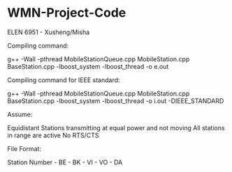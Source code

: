 
WMN-Project-Code
================

ELEN 6951 - Xusheng/Misha

Compiling command: 

g++ -Wall -pthread MobileStationQueue.cpp MobileStation.cpp BaseStation.cpp -lboost_system -lboost_thread -o e.out

Compiling command for IEEE standard: 

g++ -Wall -pthread MobileStationQueue.cpp MobileStation.cpp BaseStation.cpp -lboost_system -lboost_thread -o i.out -DIEEE_STANDARD

Assume:

Equidistant Stations transmitting at equal power and not moving
All stations in range are active
No RTS/CTS


File Format:

Station Number - BE - BK - VI - VO - DA

